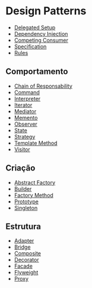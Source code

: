 # Design Patterns

- [Delegated Setup](http://xunitpatterns.com/Delegated%20Setup.html)
- [Dependency Injection](https://www.devmedia.com.br/design-patterns-injecao-de-dependencia-com-csharp/23671)
- [Competing Consumer](https://docs.microsoft.com/pt-br/azure/architecture/patterns/competing-consumers)
- [Specification](https://en.wikipedia.org/wiki/Specification_pattern)
- [Rules](https://www.michael-whelan.net/rules-design-pattern/)

## Comportamento
- [Chain of Responsability](https://pt.wikipedia.org/wiki/Chain_of_Responsibility)
- [Command](https://pt.wikipedia.org/wiki/Command)
- [Interpreter](https://pt.wikipedia.org/wiki/Interpreter)
- [Iterator](https://pt.wikipedia.org/wiki/Iterador)
- [Mediator](https://pt.wikipedia.org/wiki/Mediator)
- [Memento](https://pt.wikipedia.org/wiki/Memento_(inform%C3%A1tica))
- [Observer](https://pt.wikipedia.org/wiki/Observer)
- [State](https://pt.wikipedia.org/wiki/State)
- [Strategy](https://pt.wikipedia.org/wiki/Strategy)
- [Template Method](https://pt.wikipedia.org/wiki/Template_Method)
- [Visitor](https://pt.wikipedia.org/wiki/Visitor_Pattern)

## Criação
- [Abstract Factory](https://pt.wikipedia.org/wiki/Abstract_Factory)
- [Builder](https://pt.wikipedia.org/wiki/Builder)
- [Factory Method](https://pt.wikipedia.org/wiki/Factory_Method)
- [Prototype](https://pt.wikipedia.org/wiki/Prototype)
- [Singleton](https://pt.wikipedia.org/wiki/Singleton)

## Estrutura
- [Adapter](https://pt.wikipedia.org/wiki/Adapter)
- [Bridge](https://pt.wikipedia.org/wiki/Bridge_(padr%C3%A3o_de_projeto_de_software))
- [Composite](https://pt.wikipedia.org/wiki/Composite)
- [Decorator](https://pt.wikipedia.org/wiki/Decorator)
- [Facade](https://pt.wikipedia.org/wiki/Fa%C3%A7ade)
- [Flyweight](https://pt.wikipedia.org/wiki/Flyweight)
- [Proxy](https://pt.wikipedia.org/wiki/Proxy_(padr%C3%B5es_de_projeto))
